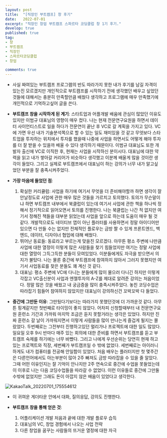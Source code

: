 ```yaml
---
layout: post
title:  "[직장인 부트캠프] 창 후기"
date:   2022-07-01
excerpt: "직장인 창업 부트캠프 스파르타 코딩클럽 창 1기 후기."
develop: true
published: true
tag:
- 창
- 부트캠프
- 직장인
- 스파르타코딩클럽
- 창업

comments: true
---
```


 * 사실 짜여있는 부트캠프 프로그램의 반도 따라가지 못한 내가 후기를 남길 자격이 있는진 모르겠지만 개인적으로 부트캠프를 시작하기 전에 생각했던 배우고 싶었던 것들에 대해서는 충분히 만족할만큼 배웠다 생각하고 프로그램에 매우 만족했기에 개인적으로 기억하고싶어 글을 쓴다.

 * **부트캠프 창을 시작하게 된 계기**: 스타트업과 어플개발 배움에 관심이 많았던 이유도 있지만 이범규 대표님의 영향이 매우 컸다. 나는 현재 전문연구요원을 하면서 데이터 사이언티스트로 일을 하다가 전문연이 끝난 후 VC로 갈 계획을 가지고 있다. VC에 가면 우선 내가 기술분석쪽으로 할 수 있는 일도 재미있을 것 같고 무엇보다 스타트업을 투자하는 위치에서 투자를 했을때 나중에 사업을 하면서도 어떻게 해야 투자를 더 잘 받을 수 있을까 배울 수 있다 생각하기 때문이다. 이범규 대표님도 또한 개발자 출신에 VC로 이직한 후, 현재는 사업을 시작하신 분이시다. 대표님에 대한 약력을 읽고 내가 쌓아갈 커리어가 비슷하다 생각했고 이분께 배울게 많을 것이란 생각이 들었다. 그리고 실제로 부트캠프에서 대표님이 하는 강의가 너무 내가 알고싶었던 부분을 잘 충족시켜주었다.

 * **가장 마음에 들었던 점**: 
   1. 확실한 커리큘럼: 사업을 하기에 여기서 무엇을 더 준비해야할까 하면 생각이 잘 안날정도로 사업에 관한 매우 많은 것들을 가르치고 토의했다. 토의가 무슨말이냐 하면 부트캠프 내부에서 북클럽이 있는데 여기서 사업에 관한 책을 하나씩 정해서 정기적으로 읽어오면서 토의를 진행한다. 나는 북클럽는 나간 적 없지만 여기서 정해진 책들을 대부분 읽었는데 사업을 앞으로 하는데 도움이 매우 될 것 같다. 개발적으로도 네이티브 앱이 아닌 플러터를 사용하면서 정말 아이디어만 있으면 다 만들 수는 없지만 전체적인 플로우는 금방 짤 수 있게 프론트엔드, 백엔드, 데이터, 디자이너 협업에 대해 배웠다.
   2. 뛰어난 동료들: 동료라고 부르는게 맞을진 모르겠다. 아무튼 평소 주변에 나만큼 사업에 대한 열정이 이렇게 많은 사람들을 찾기 힘들었지만 여기는 정말 사업에 대한 열망이 그득그득한 분들이 모여있었다. 이분들에게도 자극을 받으면서 의지가 불탔다. 나는 물론 중간에 부트캠프에 참여하지 않아서 그러지 못했지만 여기서 사업동료를 찾은 분들도 꽤 계신 것 같다.
   3. 대표님: 평소 주변에 VC에 다니는 분들에게 많이 물으러 다니긴 하지만 이렇게 각잡고 VC출신분이 사업과 엔젤투자의 A-Z를 제대로 알려준 강의는 처음이었다. 정말 많은 것을 배웠고 내 궁금증을 많이 충족시켜주었다. 놓친 코딩수업은 따라잡기 힘들어 참여하지 않았지만 대표님이 강의하신건 꼬박꼬박 다 들었다.

 * **중간에 그만둔 이유**: 그만뒀다기보다는 따라가지 못했던것에 더 가까운것 같다. 아무튼 핑계같지만 첫번째로 타이밍이 좋지 않았다. 어차피 신청할때부터 내 전문연구요원 훈련소 기간과 가까워 마지막 조금은 듣지 못할거라는 생각은 있었다. 하지만 진짜 훈련소 갈 날이 가까워지면서 이렇게 사람들을 많이 만나는게 즐겁게 될지는 몰랐었다. 두번째로는 그전부터 진행하고있던 멀리가나 프로젝트에 대한 일도 많았다. 일요일 오후 9시 반마다 매주 있는 회의에 대한 준비를 하면서 부트캠프를 듣고 부트캠프 숙제를 하기에는 너무 바빴다. 그리고 나에게 우선순위는 당연히 현재 하고있는 프로젝트와 직장, 세번째가 부트캠프일 수 밖에 없었다. 세번째로는 아이러니하게도 내가 컴퓨터를 전공해 안일함이 있었다. 처음 배우는 플러터지만 첫 몇주간은 다른언어에서도 아는부분이 많아 2주 빠져도 금방 따라잡을 수 있을 줄 알았다. 그때 어떤 이유인지는 잘 기억이 안나지만 2주 연속으로 중간에 수업을 못들었는데 이 이후로 나는 다음 코딩수업들을 따라갈 수 없었다. 이런 이유들로 중간에 그만둘 수밖에 없었지만 그래도 돈이 아깝지 않은 배움이 있었다고 생각한다.
 
![KakaoTalk_20220701_175554612](https://user-images.githubusercontent.com/70885010/176861873-69008c87-c989-48fd-afd9-3c20dd025645.jpg)

 * 이 귀여운 게더타운 안에서 대화, 질의응답, 강의도 진행한다.

 * **부트캠프 창을 통해 얻은 것**: 
    1. 어플리케이션 개발 처음과 끝에 대한 개발 플로우 습득
    2. 대표님의 VC, 창업 경험에서 나오는 사업 전략
    3. 다른 창업을 꿈꾸는 사람들의 뜨거운 열정에 대한 자극
